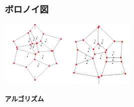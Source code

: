 # ボロノイ図

<img src="image/voronoi_success/1.png" width="200px"><img src="image/voronoi_success/2.png" width="200px">

## アルゴリズム
